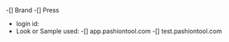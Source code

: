 -[] Brand
-[] Press
* login id:
* Look or Sample used:
-[] app.pashiontool.com
-[] test.pashiontool.com
